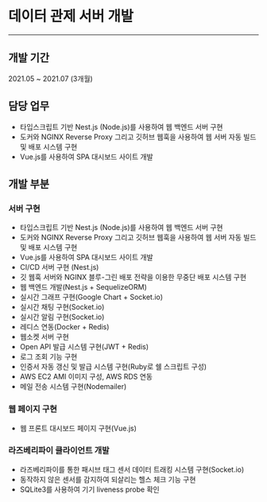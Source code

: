 # 데이터 관제 서버 개발

---

## 개발 기간

2021.05 ~ 2021.07 (3개월)

## 담당 업무

- 타입스크립트 기반 Nest.js (Node.js)를 사용하여 웹 백엔드 서버 구현
- 도커와 NGINX Reverse Proxy 그리고 깃허브 웹훅을 사용하여 웹 서버 자동 빌드 및 배포 시스템 구현
- Vue.js를 사용하여 SPA 대시보드 사이트 개발

## 개발 부분

### 서버 구현

- 타입스크립트 기반 Nest.js (Node.js)를 사용하여 웹 백엔드 서버 구현
- 도커와 NGINX Reverse Proxy 그리고 깃허브 웹훅을 사용하여 웹 서버 자동 빌드 및 배포 시스템 구현
- Vue.js를 사용하여 SPA 대시보드 사이트 개발
- CI/CD 서버 구현 (Nest.js)
- 깃 웹훅 서버와 NGINX 블루-그린 배포 전략을 이용한 무중단 배포 시스템 구현
- 웹 백엔드 개발(Nest.js + SequelizeORM)
- 실시간 그래프 구현(Google Chart + Socket.io)
- 실시간 채팅 구현(Socket.io)
- 실시간 알림 구현(Socket.io)
- 레디스 연동(Docker + Redis)
- 웹소켓 서버 구현
- Open API 발급 시스템 구현(JWT + Redis)
- 로그 조회 기능 구현
- 인증서 자동 갱신 및 발급 시스템 구현(Ruby로 쉘 스크립트 구성)
- AWS EC2 AMI 이미지 구성, AWS RDS 연동
- 메일 전송 시스템 구현(Nodemailer)

### 웹 페이지 구현

- 웹 프론트 대시보드 페이지 구현(Vue.js)

### 라즈베리파이 클라이언트 개발

- 라즈베리파이를 통한 패시브 태그 센서 데이터 트래킹 시스템 구현(Socket.io)
- 동작하지 않은 센서를 감지하여 되살리는 헬스 체크 기능 구현
- SQLite3를 사용하여 기기 liveness probe 확인

